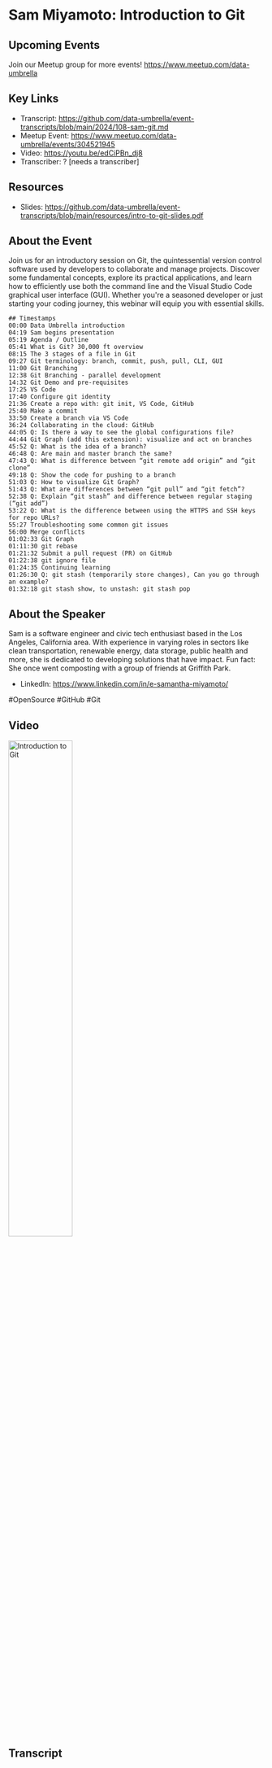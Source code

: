 # Sam Miyamoto: Introduction to Git

## Upcoming Events
Join our Meetup group for more events!
https://www.meetup.com/data-umbrella

## Key Links
- Transcript: https://github.com/data-umbrella/event-transcripts/blob/main/2024/108-sam-git.md
- Meetup Event: https://www.meetup.com/data-umbrella/events/304521945
- Video: https://youtu.be/edCiPBn_dj8
- Transcriber:  ? [needs a transcriber]

## Resources
- Slides: https://github.com/data-umbrella/event-transcripts/blob/main/resources/intro-to-git-slides.pdf

## About the Event
Join us for an introductory session on Git, the quintessential version control software used by developers to collaborate and manage projects. Discover some fundamental concepts, explore its practical applications, and learn how to efficiently use both the command line and the Visual Studio Code graphical user interface (GUI). Whether you're a seasoned developer or just starting your coding journey, this webinar will equip you with essential skills.

```
## Timestamps
00:00 Data Umbrella introduction
04:19 Sam begins presentation
05:19 Agenda / Outline
05:41 What is Git? 30,000 ft overview
08:15 The 3 stages of a file in Git
09:27 Git terminology: branch, commit, push, pull, CLI, GUI
11:00 Git Branching
12:38 Git Branching - parallel development
14:32 Git Demo and pre-requisites
17:25 VS Code
17:40 Configure git identity
21:36 Create a repo with: git init, VS Code, GitHub
25:40 Make a commit
33:50 Create a branch via VS Code
36:24 Collaborating in the cloud: GitHub
44:05 Q: Is there a way to see the global configurations file?
44:44 Git Graph (add this extension): visualize and act on branches
45:52 Q: What is the idea of a branch?
46:48 Q: Are main and master branch the same?
47:43 Q: What is difference between “git remote add origin” and “git clone”
49:18 Q: Show the code for pushing to a branch
51:03 Q: How to visualize Git Graph?
51:43 Q: What are differences between “git pull” and “git fetch”?
52:38 Q: Explain “git stash” and difference between regular staging (“git add”)
53:22 Q: What is the difference between using the HTTPS and SSH keys for repo URLs?
55:27 Troubleshooting some common git issues
56:00 Merge conflicts
01:02:33 Git Graph
01:11:30 git rebase
01:21:32 Submit a pull request (PR) on GitHub
01:22:38 git ignore file
01:24:35 Continuing learning
01:26:30 Q: git stash (temporarily store changes), Can you go through an example?
01:32:18 git stash show, to unstash: git stash pop
```

## About the Speaker
Sam is a software engineer and civic tech enthusiast based in the Los Angeles, California area. With experience in varying roles in sectors like clean transportation, renewable energy, data storage, public health and more, she is dedicated to developing solutions that have impact. Fun fact: She once went composting with a group of friends at Griffith Park.

- LinkedIn: https://www.linkedin.com/in/e-samantha-miyamoto/

#OpenSource #GitHub #Git


## Video
<a href="http://www.youtube.com/watch?feature=player_embedded&v=edCiPBn_dj8" target="_blank"><img src="http://img.youtube.com/vi/edCiPBn_dj8/0.jpg"
alt="Introduction to Git" width="50%" /></a>

## Transcript
